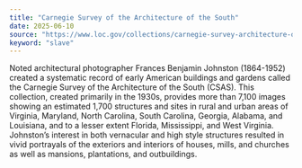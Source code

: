 ```yaml
---
title: "Carnegie Survey of the Architecture of the South"
date: 2025-06-10
source: "https://www.loc.gov/collections/carnegie-survey-architecture-of-the-south/about-this-collection/"
keyword: "slave"
---
```


Noted architectural photographer Frances Benjamin Johnston (1864-1952) created a systematic record of early American buildings and gardens called the Carnegie Survey of the Architecture of the South (CSAS). This collection, created primarily in the 1930s, provides more than 7,100 images showing an estimated 1,700 structures and sites in rural and urban areas of Virginia, Maryland, North Carolina, South Carolina, Georgia, Alabama, and Louisiana, and to a lesser extent Florida, Mississippi, and West Virginia. Johnston’s interest in both vernacular and high style structures resulted in vivid portrayals of the exteriors and interiors of houses, mills, and churches as well as mansions, plantations, and outbuildings.

